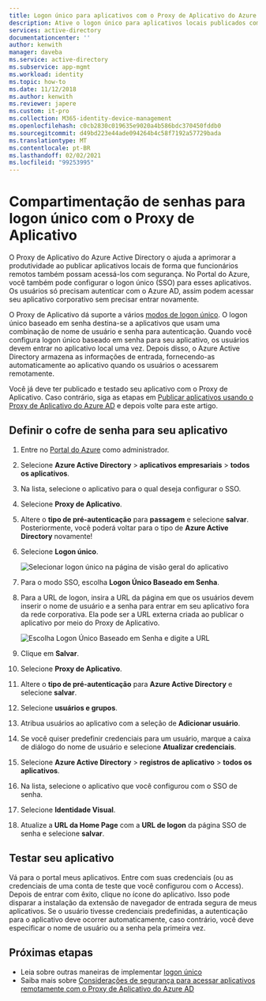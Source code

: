 ```yaml
---
title: Logon único para aplicativos com o Proxy de Aplicativo do Azure AD | Microsoft Docs
description: Ative o logon único para aplicativos locais publicados com o Proxy de Aplicativo do Azure AD no Portal do Azure.
services: active-directory
documentationcenter: ''
author: kenwith
manager: daveba
ms.service: active-directory
ms.subservice: app-mgmt
ms.workload: identity
ms.topic: how-to
ms.date: 11/12/2018
ms.author: kenwith
ms.reviewer: japere
ms.custom: it-pro
ms.collection: M365-identity-device-management
ms.openlocfilehash: c0cb2830c019635e9020a4b586bdc370450fddb0
ms.sourcegitcommit: d49bd223e44ade094264b4c58f7192a57729bada
ms.translationtype: MT
ms.contentlocale: pt-BR
ms.lasthandoff: 02/02/2021
ms.locfileid: "99253995"
---
```

# <a name="password-vaulting-for-single-sign-on-with-application-proxy"></a>Compartimentação de senhas para logon único com o Proxy de Aplicativo

O Proxy de Aplicativo do Azure Active Directory o ajuda a aprimorar a produtividade ao publicar aplicativos locais de forma que funcionários remotos também possam acessá-los com segurança. No Portal do Azure, você também pode configurar o logon único (SSO) para esses aplicativos. Os usuários só precisam autenticar com o Azure AD, assim podem acessar seu aplicativo corporativo sem precisar entrar novamente.

O Proxy de Aplicativo dá suporte a vários [modos de logon único](sso-options.md#choosing-a-single-sign-on-method). O logon único baseado em senha destina-se a aplicativos que usam uma combinação de nome de usuário e senha para autenticação. Quando você configura logon único baseado em senha para seu aplicativo, os usuários devem entrar no aplicativo local uma vez. Depois disso, o Azure Active Directory armazena as informações de entrada, fornecendo-as automaticamente ao aplicativo quando os usuários o acessarem remotamente.

Você já deve ter publicado e testado seu aplicativo com o Proxy de Aplicativo. Caso contrário, siga as etapas em [Publicar aplicativos usando o Proxy de Aplicativo do Azure AD](application-proxy-add-on-premises-application.md) e depois volte para este artigo.

## <a name="set-up-password-vaulting-for-your-application"></a>Definir o cofre de senha para seu aplicativo

1. Entre no [Portal do Azure](https://portal.azure.com) como administrador.
1. Selecione **Azure Active Directory**  >  **aplicativos empresariais**  >  **todos os aplicativos**.
1. Na lista, selecione o aplicativo para o qual deseja configurar o SSO.  
1. Selecione **Proxy de Aplicativo**. 
1. Altere o **tipo de pré-autenticação** para **passagem** e selecione **salvar**. Posteriormente, você poderá voltar para o tipo de **Azure Active Directory** novamente! 
1. Selecione **Logon único**.

   ![Selecionar logon único na página de visão geral do aplicativo](./media/application-proxy-configure-single-sign-on-password-vaulting/select-sso.png)

1. Para o modo SSO, escolha **Logon Único Baseado em Senha**.
1. Para a URL de logon, insira a URL da página em que os usuários devem inserir o nome de usuário e a senha para entrar em seu aplicativo fora da rede corporativa. Ela pode ser a URL externa criada ao publicar o aplicativo por meio do Proxy de Aplicativo.

   ![Escolha Logon Único Baseado em Senha e digite a URL](./media/application-proxy-configure-single-sign-on-password-vaulting/password-sso.png)

1. Clique em **Salvar**.
1. Selecione **Proxy de Aplicativo**. 
1. Altere o **tipo de pré-autenticação** para **Azure Active Directory** e selecione **salvar**. 
1. Selecione **usuários e grupos**.
1. Atribua usuários ao aplicativo com a seleção de **Adicionar usuário**. 
1. Se você quiser predefinir credenciais para um usuário, marque a caixa de diálogo do nome de usuário e selecione **Atualizar credenciais**.
1. Selecione **Azure Active Directory**  >  **registros de aplicativo**  >  **todos os aplicativos**.
1. Na lista, selecione o aplicativo que você configurou com o SSO de senha.
1. Selecione **Identidade Visual**. 
1. Atualize a **URL da Home Page** com a **URL de logon** da página SSO de senha e selecione **salvar**.  



<!-- Need to repro?
7. The page should tell you that a sign-in form was successfully detected at the provided URL. If it doesn't, select **Configure [your app name] Password Single Sign-on Settings** and choose **Manually detect sign-in fields**. Follow the instructions to point out where the sign-in credentials go. 
-->

## <a name="test-your-app"></a>Testar seu aplicativo

Vá para o portal meus aplicativos. Entre com suas credenciais (ou as credenciais de uma conta de teste que você configurou com o Access). Depois de entrar com êxito, clique no ícone do aplicativo. Isso pode disparar a instalação da extensão de navegador de entrada segura de meus aplicativos. Se o usuário tivesse credenciais predefinidas, a autenticação para o aplicativo deve ocorrer automaticamente, caso contrário, você deve especificar o nome de usuário ou a senha pela primeira vez. 

## <a name="next-steps"></a>Próximas etapas

- Leia sobre outras maneiras de implementar [logon único](what-is-single-sign-on.md)
- Saiba mais sobre [Considerações de segurança para acessar aplicativos remotamente com o Proxy de Aplicativo do Azure AD](application-proxy-security.md)
